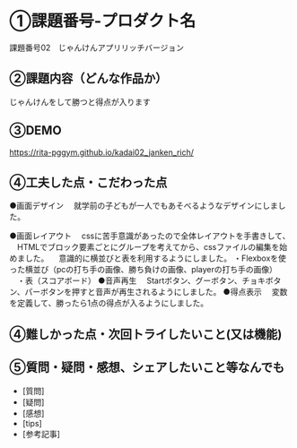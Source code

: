 # ①課題番号-プロダクト名
課題番号02　じゃんけんアプリリッチバージョン

## ②課題内容（どんな作品か）
じゃんけんをして勝つと得点が入ります

## ③DEMO
https://rita-pggym.github.io/kadai02_janken_rich/

## ④工夫した点・こだわった点
●画面デザイン
　就学前の子どもが一人でもあそべるようなデザインにしました。
 
●画面レイアウト
　cssに苦手意識があったので全体レイアウトを手書きして、
　HTMLでブロック要素ごとにグループを考えてから、cssファイルの編集を始めました。
　意識的に横並びと表を利用するようにしました。
  ・Flexboxを使った横並び（pcの打ち手の画像、勝ち負けの画像、playerの打ち手の画像）
　・表（スコアボード）
●音声再生
　Startボタン、グーボタン、チョキボタン、パーボタンを押すと音声が再生されるようにしました。
●得点表示
　変数を定義して、勝ったら1点の得点が入るようにしました。　

## ④難しかった点・次回トライしたいこと(又は機能)

## ⑤質問・疑問・感想、シェアしたいこと等なんでも
- [質問]
- [疑問]
- [感想]
- [tips]
- [参考記事]
